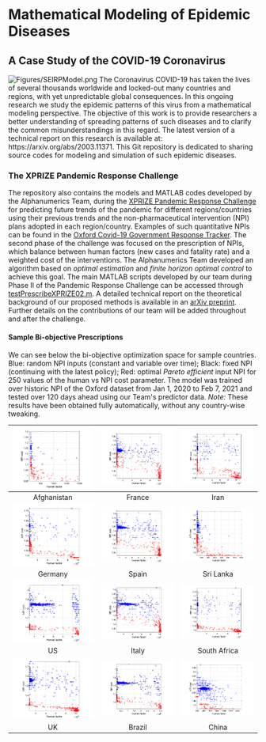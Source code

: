 # Mathematical Modeling of Epidemic Diseases
## A Case Study of the COVID-19 Coronavirus
<!-- <p align="center"> -->
  <img src="Figures/SEIRPModel.png" width="400" alt="Figures/SEIRPModel.png">
<!-- </p> -->
The Coronavirus COVID-19 has taken the lives of several thousands worldwide and locked-out many countries and regions, with yet unpredictable global consequences.
In this ongoing research we study the epidemic patterns of this virus from a mathematical modeling perspective.
The objective of this work is to provide researchers a better understanding of spreading patterns of such diseases and to clarify the common misunderstandings in this regard.
The latest version of a technical report on this research is available at: https://arxiv.org/abs/2003.11371. This Git repository is dedicated to sharing source codes for modeling and simulation of such epidemic diseases.


### The XPRIZE Pandemic Response Challenge
The repository also contains the models and MATLAB codes developed by the Alphanumerics Team, during the [XPRIZE Pandemic Response Challenge](https://www.xprize.org/challenge/pandemicresponse) for predicting future trends of the pandemic for different regions/countries using their previous trends and the non-pharmaceutical intervention (NPI) plans adopted in each region/country. Examples of such quantitative NPIs can be found in the [Oxford Covid-19 Government Response Tracker](https://github.com/OxCGRT/covid-policy-tracker). The second phase of the challenge was focused on the prescription of NPIs, which balance between human factors (new cases and fatality rate) and a weighted cost of the interventions. The Alphanumerics Team developed an algorithm based on *optimal estimation* and *finite horizon optimal control* to achieve this goal. The main MATLAB scripts developed by our team during Phase II of the Pandemic Response Challenge can be accessed through [testPrescribeXPRIZE02.m](testPrescribeXPRIZE02.m). A detailed technical report on the theoretical background of our proposed methods is available in an [arXiv preprint](XPRIZEdetailedTechReport.pdf). Further details on the contributions of our team will be added throughout and after the challenge.

#### Sample Bi-objective Prescriptions
We can see below the bi-objective optimization space for sample countries. Blue: random NPI inputs (constant and variable over time); Black: fixed NPI (continuing with the latest policy); Red: optimal *Pareto efficient* input NPI for 250 values of the human vs NPI cost parameter. The model was trained over historic NPI of the Oxford dataset from Jan 1, 2020 to Feb 7, 2021 and tested over 120 days ahead using our Team's predictor data. *Note:* These results have been obtained fully automatically, without any country-wise tweaking.

| <img width="250px" src="Figures/Afghanistan.png"> | <img width="250px" src="Figures/France.png"> | <img width="250px" src="Figures/Iran.png"> |
| :---: | :---: | :---: |
| Afghanistan | France | Iran |
| <img width="250px" src="Figures/Germany.png"> | <img width="250px" src="Figures/Spain.png"> | <img width="250px" src="Figures/SriLanka.png"> |
| Germany | Spain | Sri Lanka |
| <img width="250px" src="Figures/US.png"> | <img width="250px" src="Figures/Italy.png"> | <img width="250px" src="Figures/SouthAfrica.png"> |
| US | Italy | South Africa |
| <img width="250px" src="Figures/UK.png"> | <img width="250px" src="Figures/Brazil.png"> | <img width="250px" src="Figures/China.png"> |
| UK | Brazil | China |
